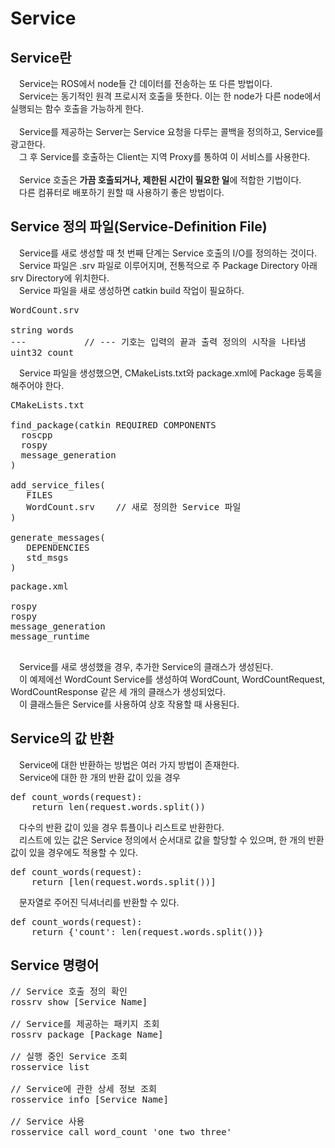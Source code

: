 # Service
## Service란
　Service는 ROS에서 node들 간 데이터를 전송하는 또 다른 방법이다.
<br>
　Service는 동기적인 원격 프로시저 호출을 뜻한다. 이는 한 node가 다른 node에서 실행되는 함수 호출을 가능하게 한다.
<br>
<br>
　Service를 제공하는 Server는 Service 요청을 다루는 콜백을 정의하고, Service를 광고한다.
<br>
　그 후 Service를 호출하는 Client는 지역 Proxy를 통하여 이 서비스를 사용한다.
<br>
<br>
　Service 호출은 <b>가끔 호출되거나, 제한된 시간이 필요한 일</b>에 적합한 기법이다.
<br>
　다른 컴퓨터로 배포하기 원할 때 사용하기 좋은 방법이다.
## Service 정의 파일(Service-Definition File)
　Service를 새로 생성할 때 첫 번째 단계는 Service 호출의 I/O를 정의하는 것이다.
<br>
　Service 파일은 .srv 파일로 이루어지며, 전통적으로 주 Package Directory 아래 srv Directory에 위치한다.
<br>
　Service 파일을 새로 생성하면 catkin build 작업이 필요하다.
<pre>
WordCount.srv

string words
---           // --- 기호는 입력의 끝과 출력 정의의 시작을 나타냄
uint32 count
</pre>
　Service 파일을 생성했으면, CMakeLists.txt와 package.xml에 Package 등록을 해주어야 한다.
<pre>
CMakeLists.txt

find_package(catkin REQUIRED COMPONENTS
  roscpp
  rospy
  message_generation
)

add_service_files(
   FILES
   WordCount.srv    // 새로 정의한 Service 파일
)

generate_messages(
   DEPENDENCIES
   std_msgs
)
</pre>
<pre>
package.xml

<build_depend>rospy</build_depend>
<exec_depend>rospy</exec_depend>
<build_depend>message_generation</build_depend>
<exec_depend>message_runtime</exec_depend>

</pre>
　Service를 새로 생성했을 경우, 추가한 Service의 클래스가 생성된다.
<br>
　이 예제에선 WordCount Service를 생성하여 WordCount, WordCountRequest, WordCountResponse 같은 세 개의 클래스가 생성되었다.
<br>
　이 클래스들은 Service를 사용하여 상호 작용할 때 사용된다.

## Service의 값 반환
　Service에 대한 반환하는 방법은 여러 가지 방법이 존재한다.
<br>
　Service에 대한 한 개의 반환 값이 있을 경우
<pre>
def count_words(request):
    return len(request.words.split())
</pre>
　다수의 반환 값이 있을 경우 튜플이나 리스트로 반환한다.
<br>
　리스트에 있는 값은 Service 정의에서 순서대로 값을 할당할 수 있으며, 한 개의 반환 값이 있을 경우에도 적용할 수 있다.
<pre>
def count_words(request):
    return [len(request.words.split())]
</pre>
　문자열로 주어진 딕셔너리를 반환할 수 있다.
<pre>
def count_words(request):
    return {'count': len(request.words.split())}
</pre>
## Service 명령어
<pre>
// Service 호출 정의 확인
rossrv show [Service Name]

// Service를 제공하는 패키지 조회
rossrv package [Package Name]

// 실행 중인 Service 조회
rosservice list

// Service에 관한 상세 정보 조회
rosservice info [Service Name]

// Service 사용
rosservice call word_count 'one two three'

</pre>
